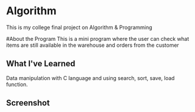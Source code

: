 # Algorithm
This is my college final project on Algorithm &amp; Programming

#About the Program
This is a mini program where the user can check what items are still available in the warehouse and orders from the customer 

## What I've Learned
Data manipulation with C language and using search, sort, save, load function.

## Screenshot
